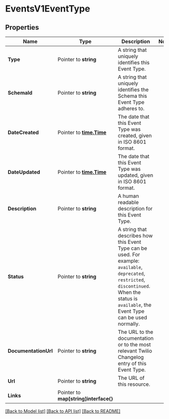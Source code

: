 # EventsV1EventType

## Properties

Name | Type | Description | Notes
------------ | ------------- | ------------- | -------------
**Type** | Pointer to **string** | A string that uniquely identifies this Event Type. |
**SchemaId** | Pointer to **string** | A string that uniquely identifies the Schema this Event Type adheres to. |
**DateCreated** | Pointer to [**time.Time**](time.Time.md) | The date that this Event Type was created, given in ISO 8601 format. |
**DateUpdated** | Pointer to [**time.Time**](time.Time.md) | The date that this Event Type was updated, given in ISO 8601 format. |
**Description** | Pointer to **string** | A human readable description for this Event Type. |
**Status** | Pointer to **string** | A string that describes how this Event Type can be used. For example: `available`, `deprecated`, `restricted`, `discontinued`. When the status is `available`, the Event Type can be used normally. |
**DocumentationUrl** | Pointer to **string** | The URL to the documentation or to the most relevant Twilio Changelog entry of this Event Type. |
**Url** | Pointer to **string** | The URL of this resource. |
**Links** | Pointer to **map[string]interface{}** |  |

[[Back to Model list]](../README.md#documentation-for-models) [[Back to API list]](../README.md#documentation-for-api-endpoints) [[Back to README]](../README.md)


